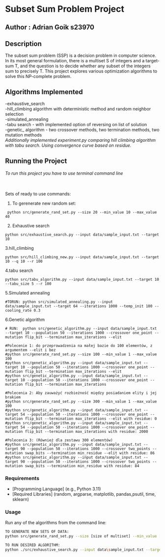 # Subset Sum Problem Project
## Author : Adrian Goik s23970
## Description

The subset sum problem (SSP) is a decision problem in computer science. In its most general formulation, there is a multiset S
of integers and a target-sum T, and the question is to decide whether any subset of the integers sum to precisely T.
This project explores various optimization algorithms to solve this NP-complete problem.

## Algorithms Implemented

-exhaustive_search<br>
-hill_climbing algorithm with deterministic method and random neighbor selection<br>
-simulated_annealing<br>
-tabu search - with implemented option of reversing on list of solution<br>
-genetic_ algorithm - two crossover methods, two termination methods, two mutation methods<br>
<i>Additionally implemented experiment.py comparing hill climbing algorithm with tabu search. Using convergence curve based on residue.</i>

## Running the Project
<h6>To run this project you have to use terminal command line</h6><br>
Sets of ready to use commands:

1. To gerenerate new random set:
``` 
 python src/generate_rand_set.py --size 20 --min_value 10 --max_value 40  

```
2. Exhaustive search
```
python src/exhaustive_search.py --input data/sample_input.txt --target 10

```
3.hill_climbing
```
python src/hill_climbing_new.py --input data/sample_input.txt --target 10 --q 10 --r 100
```

4.tabu search
```
python src/tabu_algorithm.py --input data/sample_input.txt --target 10 --tabu_size 5 --r 100
```
5.Simulated annealing
```angular2html
#TORUN: python src/simulated_annealing.py --input data/sample_input.txt --target 64 --iterations 1000 --temp_init 100 --cooling_rate 0.3

```
6.Genetic algorithm
```angular2html
# RUN:  python src/genetic_algorithm.py --input data/sample_input.txt --target 10 --population 50 --iterations 1000 --crossover one_point --mutation flip_bit --termination max_iterations --elit

#Polecenie 1: do przeprowadzenia na małej bazie do 100 elementów, z argumentem --elit i bez
#python src/generate_rand_set.py --size 100 --min_value 1 --max_value 100
#python src/genetic_algorithm.py --input data/sample_input.txt --target 10 --population 50 --iterations 1000 --crossover one_point --mutation flip_bit --termination max_iterations --elit
#python src/genetic_algorithm.py --input data/sample_input.txt --target 10 --population 50 --iterations 1000 --crossover one_point --mutation flip_bit --termination max_iterations

#Polecenia 2: Aby zauważyć rozbieżność między posiadaniem elity i jej brakiem
#python src/generate_rand_set.py --size 300 --min_value 1 --max_value 100
#python src/genetic_algorithm.py --input data/sample_input.txt --target 54 --population 50 --iterations 1000 --crossover one_point --mutation flip_bit --termination max_iterations --elit with residue: 0
#python src/genetic_algorithm.py --input data/sample_input.txt --target 54 --population 50 --iterations 1000 --crossover one_point --mutation flip_bit --termination max_iterations with residue: 2000

#Polecenia 3: (Również dla zestawu 300 elementów)
#python src/genetic_algorithm.py --input data/sample_input.txt --target 90 --population 50 --iterations 1000 --crossover two_points --mutation swap_bits --termination min_residue --elit with residue: 86
#python src/genetic_algorithm.py --input data/sample_input.txt --target 90 --population 50 --iterations 1000 --crossover two_points --mutation swap_bits --termination min_residue with residue: 84

```
### Requirements

- [Programming Language] (e.g., Python 3.11)
- [Required Libraries] (random, argparse, matplotlib, pandas,psutil, time, sklearn)

### Usage

Run any of the algorithms from the command line:

```bash
TO GENERATE NEW SETS OF DATA:
python src/generate_rand_set.py --size [size of multiset] --min_value [value] --max_value [value]  //to be completed with precise information

TO RUN DESIRED ALGORITHM:
python ./src/exhaustive_search.py --input data\sample_input.txt --target 100



